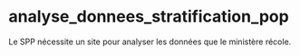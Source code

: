 # analyse_donnees_stratification_pop
Le SPP nécessite un site pour analyser les données que le ministère récole.
